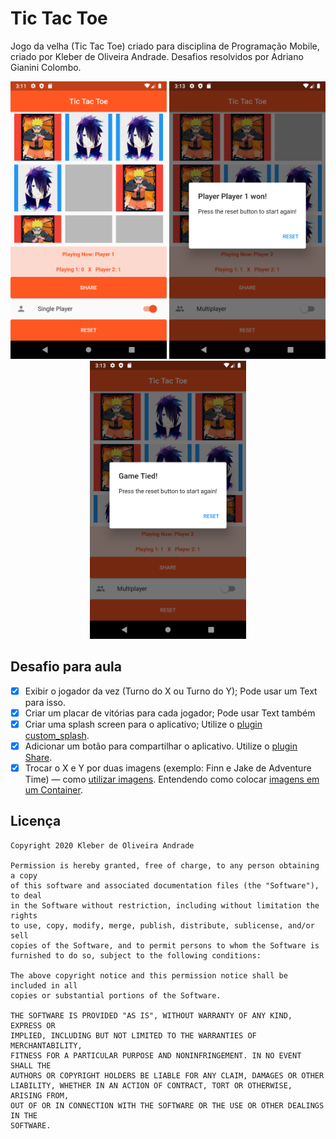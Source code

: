 # Tic Tac Toe

Jogo da velha (Tic Tac Toe) criado para disciplina de Programação Mobile, criado por Kleber de Oliveira Andrade. Desafios resolvidos por Adriano Gianini Colombo.

<p align="center">
    <img src="https://github.com/AGColombo/tic-tac-toe-flutter/blob/master/Screenshot_1603249897.png" width="250"/>
    <img src="https://github.com/AGColombo/tic-tac-toe-flutter/blob/master/Screenshot_1603250007.png" width="250"/>
    <img src="https://github.com/AGColombo/tic-tac-toe-flutter/blob/master/Screenshot_1603250033.png" width="250"/>
</p>

## Desafio para aula

*   [x] Exibir o jogador da vez (Turno do X ou Turno do Y); Pode usar um Text para isso.
*   [x] Criar um placar de vitórias para cada jogador; Pode usar Text também
*   [x] Criar uma splash screen para o aplicativo; Utilize o [plugin custom_splash](https://pub.dev/packages/custom_splash).
*   [x] Adicionar um botão para compartilhar o aplicativo. Utilize o [plugin Share](https://pub.dev/packages/share).
*   [x] Trocar o X e Y por duas imagens (exemplo: Finn e Jake de Adventure Time) — como [utilizar imagens](https://flutter.dev/docs/development/ui/assets-and-images). Entendendo como colocar [imagens em um Container](https://medium.com/flutteropen/flutter-widgets-03-image-558e2b24059e).

## Licença

    Copyright 2020 Kleber de Oliveira Andrade
    
    Permission is hereby granted, free of charge, to any person obtaining a copy
    of this software and associated documentation files (the "Software"), to deal
    in the Software without restriction, including without limitation the rights
    to use, copy, modify, merge, publish, distribute, sublicense, and/or sell
    copies of the Software, and to permit persons to whom the Software is
    furnished to do so, subject to the following conditions:
    
    The above copyright notice and this permission notice shall be included in all
    copies or substantial portions of the Software.
    
    THE SOFTWARE IS PROVIDED "AS IS", WITHOUT WARRANTY OF ANY KIND, EXPRESS OR
    IMPLIED, INCLUDING BUT NOT LIMITED TO THE WARRANTIES OF MERCHANTABILITY,
    FITNESS FOR A PARTICULAR PURPOSE AND NONINFRINGEMENT. IN NO EVENT SHALL THE
    AUTHORS OR COPYRIGHT HOLDERS BE LIABLE FOR ANY CLAIM, DAMAGES OR OTHER
    LIABILITY, WHETHER IN AN ACTION OF CONTRACT, TORT OR OTHERWISE, ARISING FROM,
    OUT OF OR IN CONNECTION WITH THE SOFTWARE OR THE USE OR OTHER DEALINGS IN THE
    SOFTWARE.
